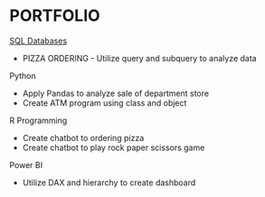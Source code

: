 # PORTFOLIO

[SQL Databases](www.google.co.th) 
  - PIZZA ORDERING - Utilize query and subquery to analyze data

Python 
  - Apply Pandas to analyze sale of department store
  - Create ATM program using class and object 

R Programming 
  - Create chatbot to ordering pizza
  - Create chatbot to play rock paper scissors game

Power BI 
  - Utilize DAX and hierarchy to create dashboard 
